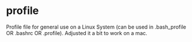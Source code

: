 profile
=======
Profile file for general use on a Linux System (can be used in .bash_profile OR .bashrc OR .profile).
Adjusted it a bit to work on a mac.
